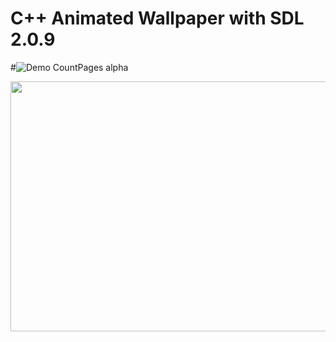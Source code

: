# C++ Animated Wallpaper with SDL 2.0.9

#![Demo CountPages alpha](https://github.com/iDuckDark/CPP-Animated-Wallpaper/blob/master/wallpaper.gif)

<p align="center">
<img src="https://github.com/iDuckDark/CPP-Animated-Wallpaper/blob/master/wallpaper.gif" width="600" height="400" />

</p>
